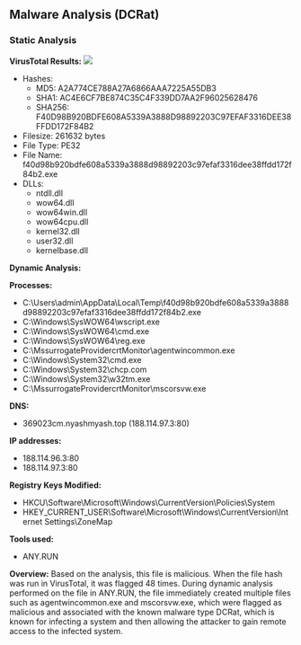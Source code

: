 ## Malware Analysis (DCRat)

### Static Analysis

**VirusTotal Results:**
<img src="https://i.imgur.com/8xtTF7r.png">
- Hashes:
  - MD5: A2A774CE788A27A6866AAA7225A55DB3
  - SHA1: AC4E6CF7BE874C35C4F339DD7AA2F96025628476
  - SHA256: F40D98B920BDFE608A5339A3888D98892203C97EFAF3316DEE38FFDD172F84B2
- Filesize: 261632 bytes
- File Type: PE32
- File Name: f40d98b920bdfe608a5339a3888d98892203c97efaf3316dee38ffdd172f84b2.exe
- DLLs:
  - ntdll.dll
  - wow64.dll
  - wow64win.dll
  - wow64cpu.dll
  - kernel32.dll
  - user32.dll
  - kernelbase.dll

**Dynamic Analysis:**

**Processes:**
- C:\Users\admin\AppData\Local\Temp\f40d98b920bdfe608a5339a3888d98892203c97efaf3316dee38ffdd172f84b2.exe
- C:\Windows\SysWOW64\wscript.exe
- C:\Windows\SysWOW64\cmd.exe
- C:\Windows\SysWOW64\reg.exe
- C:\MssurrogateProvidercrtMonitor\agentwincommon.exe
- C:\Windows\System32\cmd.exe
- C:\Windows\System32\chcp.com
- C:\Windows\System32\w32tm.exe
- C:\MssurrogateProvidercrtMonitor\mscorsvw.exe

**DNS:**
- 369023cm.nyashmyash.top (188.114.97.3:80)

**IP addresses:**
- 188.114.96.3:80
- 188.114.97.3:80

**Registry Keys Modified:**
- HKCU\Software\Microsoft\Windows\CurrentVersion\Policies\System
- HKEY_CURRENT_USER\Software\Microsoft\Windows\CurrentVersion\Internet Settings\ZoneMap

**Tools used:**
- ANY.RUN

**Overview:**
Based on the analysis, this file is malicious. When the file hash was run in VirusTotal, it was flagged 48 times. During dynamic analysis performed on the file in ANY.RUN, the file immediately created multiple files such as agentwincommon.exe and mscorsvw.exe, which were flagged as malicious and associated with the known malware type DCRat, which is known for infecting a system and then allowing the attacker to gain remote access to the infected system.
